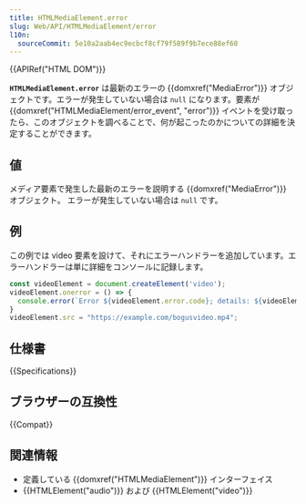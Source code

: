```yaml
---
title: HTMLMediaElement.error
slug: Web/API/HTMLMediaElement/error
l10n:
  sourceCommit: 5e10a2aab4ec9ecbcf8cf79f589f9b7ece88ef60
---
```


{{APIRef("HTML DOM")}}

**`HTMLMediaElement.error`** は最新のエラーの {{domxref("MediaError")}} オブジェクトです。エラーが発生していない場合は `null` になります。要素が {{domxref("HTMLMediaElement/error_event", "error")}} イベントを受け取ったら、このオブジェクトを調べることで、何が起こったのかについての詳細を決定することができます。

## 値

メディア要素で発生した最新のエラーを説明する {{domxref("MediaError")}} オブジェクト。 エラーが発生していない場合は `null` です。

## 例

この例では video 要素を設けて、それにエラーハンドラーを追加しています。エラーハンドラーは単に詳細をコンソールに記録します。

```js
const videoElement = document.createElement('video');
videoElement.onerror = () => {
  console.error(`Error ${videoElement.error.code}; details: ${videoElement.error.message}`);
}
videoElement.src = "https://example.com/bogusvideo.mp4";
```

## 仕様書

{{Specifications}}

## ブラウザーの互換性

{{Compat}}

## 関連情報

- 定義している {{domxref("HTMLMediaElement")}} インターフェイス
- {{HTMLElement("audio")}} および {{HTMLElement("video")}}
